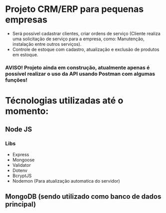# Projeto CRM/ERP para pequenas empresas 
+ Será possível cadastrar clientes, criar ordens de serviço (Cliente realiza uma solicitação de serviço para a empresa, como: Manutenção, instalação entre outros serviços).
+ Controle de estoque com cadastro, atualização e exclusão de produtos em estoque.
### AVISO! Projeto ainda em construção, atualmente apenas é possível realizar o uso da API usando Postman com algumas funções!

# Técnologias utilizadas até o momento:
## Node JS
  ### Libs
  + Express
  + Mongoose
  + Validator
  + Dotenv
  + BcryptJS
  + Nodemon (Para atualização automatica do servidor)
## MongoDB (sendo utilizado como banco de dados principal)
